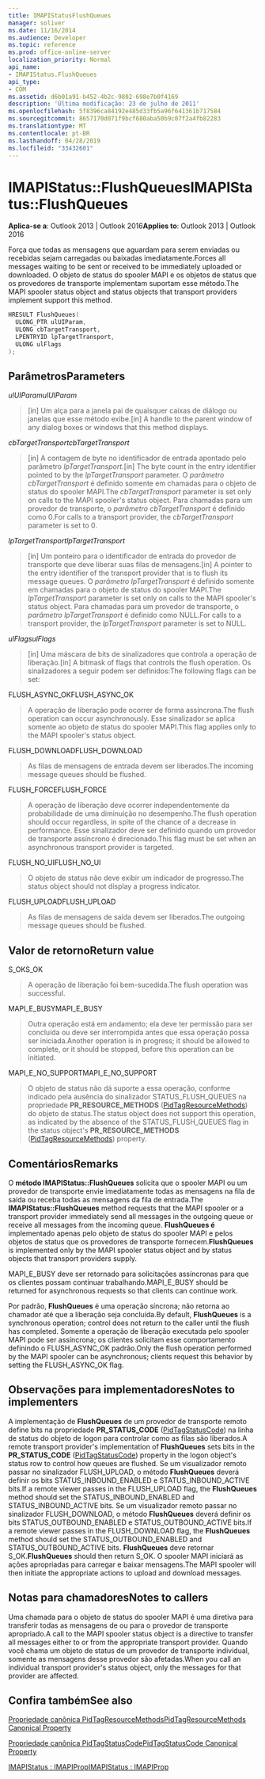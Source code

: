 ```yaml
---
title: IMAPIStatusFlushQueues
manager: soliver
ms.date: 11/16/2014
ms.audience: Developer
ms.topic: reference
ms.prod: office-online-server
localization_priority: Normal
api_name:
- IMAPIStatus.FlushQueues
api_type:
- COM
ms.assetid: d6b01a91-b452-4b2c-9802-698e7b0f4169
description: 'Última modificação: 23 de julho de 2011'
ms.openlocfilehash: 5f8396ca84192e485d33fb5a96f641361b717584
ms.sourcegitcommit: 8657170d071f9bcf680aba50b9c07f2a4fb82283
ms.translationtype: MT
ms.contentlocale: pt-BR
ms.lasthandoff: 04/28/2019
ms.locfileid: "33432601"
---
```

# <a name="imapistatusflushqueues"></a><span data-ttu-id="5d52c-103">IMAPIStatus::FlushQueues</span><span class="sxs-lookup"><span data-stu-id="5d52c-103">IMAPIStatus::FlushQueues</span></span>

  
  
<span data-ttu-id="5d52c-104">**Aplica-se a**: Outlook 2013 | Outlook 2016</span><span class="sxs-lookup"><span data-stu-id="5d52c-104">**Applies to**: Outlook 2013 | Outlook 2016</span></span> 
  
<span data-ttu-id="5d52c-105">Força que todas as mensagens que aguardam para serem enviadas ou recebidas sejam carregadas ou baixadas imediatamente.</span><span class="sxs-lookup"><span data-stu-id="5d52c-105">Forces all messages waiting to be sent or received to be immediately uploaded or downloaded.</span></span> <span data-ttu-id="5d52c-106">O objeto de status do spooler MAPI e os objetos de status que os provedores de transporte implementam suportam esse método.</span><span class="sxs-lookup"><span data-stu-id="5d52c-106">The MAPI spooler status object and status objects that transport providers implement support this method.</span></span>
  
```cpp
HRESULT FlushQueues(
  ULONG_PTR ulUIParam,
  ULONG cbTargetTransport,
  LPENTRYID lpTargetTransport,
  ULONG ulFlags
);
```

## <a name="parameters"></a><span data-ttu-id="5d52c-107">Parâmetros</span><span class="sxs-lookup"><span data-stu-id="5d52c-107">Parameters</span></span>

 <span data-ttu-id="5d52c-108">_ulUIParam_</span><span class="sxs-lookup"><span data-stu-id="5d52c-108">_ulUIParam_</span></span>
  
> <span data-ttu-id="5d52c-109">[in] Um alça para a janela pai de quaisquer caixas de diálogo ou janelas que esse método exibe.</span><span class="sxs-lookup"><span data-stu-id="5d52c-109">[in] A handle to the parent window of any dialog boxes or windows that this method displays.</span></span>
    
 <span data-ttu-id="5d52c-110">_cbTargetTransport_</span><span class="sxs-lookup"><span data-stu-id="5d52c-110">_cbTargetTransport_</span></span>
  
> <span data-ttu-id="5d52c-111">[in] A contagem de byte no identificador de entrada apontado pelo parâmetro _lpTargetTransport._</span><span class="sxs-lookup"><span data-stu-id="5d52c-111">[in] The byte count in the entry identifier pointed to by the  _lpTargetTransport_ parameter.</span></span> <span data-ttu-id="5d52c-112">O  _parâmetro cbTargetTransport_ é definido somente em chamadas para o objeto de status do spooler MAPI.</span><span class="sxs-lookup"><span data-stu-id="5d52c-112">The  _cbTargetTransport_ parameter is set only on calls to the MAPI spooler's status object.</span></span> <span data-ttu-id="5d52c-113">Para chamadas para um provedor de transporte, o  _parâmetro cbTargetTransport_ é definido como 0.</span><span class="sxs-lookup"><span data-stu-id="5d52c-113">For calls to a transport provider, the  _cbTargetTransport_ parameter is set to 0.</span></span> 
    
 <span data-ttu-id="5d52c-114">_lpTargetTransport_</span><span class="sxs-lookup"><span data-stu-id="5d52c-114">_lpTargetTransport_</span></span>
  
> <span data-ttu-id="5d52c-115">[in] Um ponteiro para o identificador de entrada do provedor de transporte que deve liberar suas filas de mensagens.</span><span class="sxs-lookup"><span data-stu-id="5d52c-115">[in] A pointer to the entry identifier of the transport provider that is to flush its message queues.</span></span> <span data-ttu-id="5d52c-116">O  _parâmetro lpTargetTransport_ é definido somente em chamadas para o objeto de status do spooler MAPI.</span><span class="sxs-lookup"><span data-stu-id="5d52c-116">The  _lpTargetTransport_ parameter is set only on calls to the MAPI spooler's status object.</span></span> <span data-ttu-id="5d52c-117">Para chamadas para um provedor de transporte, o  _parâmetro lpTargetTransport_ é definido como NULL.</span><span class="sxs-lookup"><span data-stu-id="5d52c-117">For calls to a transport provider, the  _lpTargetTransport_ parameter is set to NULL.</span></span> 
    
 <span data-ttu-id="5d52c-118">_ulFlags_</span><span class="sxs-lookup"><span data-stu-id="5d52c-118">_ulFlags_</span></span>
  
> <span data-ttu-id="5d52c-119">[in] Uma máscara de bits de sinalizadores que controla a operação de liberação.</span><span class="sxs-lookup"><span data-stu-id="5d52c-119">[in] A bitmask of flags that controls the flush operation.</span></span> <span data-ttu-id="5d52c-120">Os sinalizadores a seguir podem ser definidos:</span><span class="sxs-lookup"><span data-stu-id="5d52c-120">The following flags can be set:</span></span>
    
<span data-ttu-id="5d52c-121">FLUSH_ASYNC_OK</span><span class="sxs-lookup"><span data-stu-id="5d52c-121">FLUSH_ASYNC_OK</span></span> 
  
> <span data-ttu-id="5d52c-122">A operação de liberação pode ocorrer de forma assíncrona.</span><span class="sxs-lookup"><span data-stu-id="5d52c-122">The flush operation can occur asynchronously.</span></span> <span data-ttu-id="5d52c-123">Esse sinalizador se aplica somente ao objeto de status do spooler MAPI.</span><span class="sxs-lookup"><span data-stu-id="5d52c-123">This flag applies only to the MAPI spooler's status object.</span></span> 
    
<span data-ttu-id="5d52c-124">FLUSH_DOWNLOAD</span><span class="sxs-lookup"><span data-stu-id="5d52c-124">FLUSH_DOWNLOAD</span></span> 
  
> <span data-ttu-id="5d52c-125">As filas de mensagens de entrada devem ser liberados.</span><span class="sxs-lookup"><span data-stu-id="5d52c-125">The incoming message queues should be flushed.</span></span>
    
<span data-ttu-id="5d52c-126">FLUSH_FORCE</span><span class="sxs-lookup"><span data-stu-id="5d52c-126">FLUSH_FORCE</span></span> 
  
> <span data-ttu-id="5d52c-127">A operação de liberação deve ocorrer independentemente da probabilidade de uma diminuição no desempenho.</span><span class="sxs-lookup"><span data-stu-id="5d52c-127">The flush operation should occur regardless, in spite of the chance of a decrease in performance.</span></span> <span data-ttu-id="5d52c-128">Esse sinalizador deve ser definido quando um provedor de transporte assíncrono é direcionado.</span><span class="sxs-lookup"><span data-stu-id="5d52c-128">This flag must be set when an asynchronous transport provider is targeted.</span></span>
    
<span data-ttu-id="5d52c-129">FLUSH_NO_UI</span><span class="sxs-lookup"><span data-stu-id="5d52c-129">FLUSH_NO_UI</span></span> 
  
> <span data-ttu-id="5d52c-130">O objeto de status não deve exibir um indicador de progresso.</span><span class="sxs-lookup"><span data-stu-id="5d52c-130">The status object should not display a progress indicator.</span></span>
    
<span data-ttu-id="5d52c-131">FLUSH_UPLOAD</span><span class="sxs-lookup"><span data-stu-id="5d52c-131">FLUSH_UPLOAD</span></span> 
  
> <span data-ttu-id="5d52c-132">As filas de mensagens de saída devem ser liberados.</span><span class="sxs-lookup"><span data-stu-id="5d52c-132">The outgoing message queues should be flushed.</span></span>
    
## <a name="return-value"></a><span data-ttu-id="5d52c-133">Valor de retorno</span><span class="sxs-lookup"><span data-stu-id="5d52c-133">Return value</span></span>

<span data-ttu-id="5d52c-134">S_OK</span><span class="sxs-lookup"><span data-stu-id="5d52c-134">S_OK</span></span> 
  
> <span data-ttu-id="5d52c-135">A operação de liberação foi bem-sucedida.</span><span class="sxs-lookup"><span data-stu-id="5d52c-135">The flush operation was successful.</span></span>
    
<span data-ttu-id="5d52c-136">MAPI_E_BUSY</span><span class="sxs-lookup"><span data-stu-id="5d52c-136">MAPI_E_BUSY</span></span> 
  
> <span data-ttu-id="5d52c-137">Outra operação está em andamento; ela deve ter permissão para ser concluída ou deve ser interrompida antes que essa operação possa ser iniciada.</span><span class="sxs-lookup"><span data-stu-id="5d52c-137">Another operation is in progress; it should be allowed to complete, or it should be stopped, before this operation can be initiated.</span></span>
    
<span data-ttu-id="5d52c-138">MAPI_E_NO_SUPPORT</span><span class="sxs-lookup"><span data-stu-id="5d52c-138">MAPI_E_NO_SUPPORT</span></span> 
  
> <span data-ttu-id="5d52c-139">O objeto de status não dá suporte a essa operação, conforme indicado pela ausência do sinalizador STATUS_FLUSH_QUEUES na propriedade **PR_RESOURCE_METHODS** ([PidTagResourceMethods](pidtagresourcemethods-canonical-property.md)) do objeto de status.</span><span class="sxs-lookup"><span data-stu-id="5d52c-139">The status object does not support this operation, as indicated by the absence of the STATUS_FLUSH_QUEUES flag in the status object's **PR_RESOURCE_METHODS** ([PidTagResourceMethods](pidtagresourcemethods-canonical-property.md)) property.</span></span>
    
## <a name="remarks"></a><span data-ttu-id="5d52c-140">Comentários</span><span class="sxs-lookup"><span data-stu-id="5d52c-140">Remarks</span></span>

<span data-ttu-id="5d52c-141">O **método IMAPIStatus::FlushQueues** solicita que o spooler MAPI ou um provedor de transporte envie imediatamente todas as mensagens na fila de saída ou receba todas as mensagens da fila de entrada.</span><span class="sxs-lookup"><span data-stu-id="5d52c-141">The **IMAPIStatus::FlushQueues** method requests that the MAPI spooler or a transport provider immediately send all messages in the outgoing queue or receive all messages from the incoming queue.</span></span> <span data-ttu-id="5d52c-142">**FlushQueues é** implementado apenas pelo objeto de status do spooler MAPI e pelos objetos de status que os provedores de transporte fornecem.</span><span class="sxs-lookup"><span data-stu-id="5d52c-142">**FlushQueues** is implemented only by the MAPI spooler status object and by status objects that transport providers supply.</span></span> 
  
<span data-ttu-id="5d52c-143">MAPI_E_BUSY deve ser retornado para solicitações assíncronas para que os clientes possam continuar trabalhando.</span><span class="sxs-lookup"><span data-stu-id="5d52c-143">MAPI_E_BUSY should be returned for asynchronous requests so that clients can continue work.</span></span> 
  
<span data-ttu-id="5d52c-144">Por padrão, **FlushQueues** é uma operação síncrona; não retorna ao chamador até que a liberação seja concluída.</span><span class="sxs-lookup"><span data-stu-id="5d52c-144">By default, **FlushQueues** is a synchronous operation; control does not return to the caller until the flush has completed.</span></span> <span data-ttu-id="5d52c-145">Somente a operação de liberação executada pelo spooler MAPI pode ser assíncrona; os clientes solicitam esse comportamento definindo o FLUSH_ASYNC_OK padrão.</span><span class="sxs-lookup"><span data-stu-id="5d52c-145">Only the flush operation performed by the MAPI spooler can be asynchronous; clients request this behavior by setting the FLUSH_ASYNC_OK flag.</span></span> 
  
## <a name="notes-to-implementers"></a><span data-ttu-id="5d52c-146">Observações para implementadores</span><span class="sxs-lookup"><span data-stu-id="5d52c-146">Notes to implementers</span></span>

<span data-ttu-id="5d52c-147">A implementação de **FlushQueues** de um provedor de transporte remoto define bits na propriedade **PR_STATUS_CODE** ([PidTagStatusCode](pidtagstatuscode-canonical-property.md)) na linha de status do objeto de logon para controlar como as filas são liberados.</span><span class="sxs-lookup"><span data-stu-id="5d52c-147">A remote transport provider's implementation of **FlushQueues** sets bits in the **PR_STATUS_CODE** ([PidTagStatusCode](pidtagstatuscode-canonical-property.md)) property in the logon object's status row to control how queues are flushed.</span></span> <span data-ttu-id="5d52c-148">Se um visualizador remoto passar no sinalizador FLUSH_UPLOAD, o método **FlushQueues** deverá definir os bits STATUS_INBOUND_ENABLED e STATUS_INBOUND_ACTIVE bits.</span><span class="sxs-lookup"><span data-stu-id="5d52c-148">If a remote viewer passes in the FLUSH_UPLOAD flag, the **FlushQueues** method should set the STATUS_INBOUND_ENABLED and STATUS_INBOUND_ACTIVE bits.</span></span> <span data-ttu-id="5d52c-149">Se um visualizador remoto passar no sinalizador FLUSH_DOWNLOAD, o método **FlushQueues** deverá definir os bits STATUS_OUTBOUND_ENABLED e STATUS_OUTBOUND_ACTIVE bits.</span><span class="sxs-lookup"><span data-stu-id="5d52c-149">If a remote viewer passes in the FLUSH_DOWNLOAD flag, the **FlushQueues** method should set the STATUS_OUTBOUND_ENABLED and STATUS_OUTBOUND_ACTIVE bits.</span></span> <span data-ttu-id="5d52c-150">**FlushQueues** deve retornar S_OK.</span><span class="sxs-lookup"><span data-stu-id="5d52c-150">**FlushQueues** should then return S_OK.</span></span> <span data-ttu-id="5d52c-151">O spooler MAPI iniciará as ações apropriadas para carregar e baixar mensagens.</span><span class="sxs-lookup"><span data-stu-id="5d52c-151">The MAPI spooler will then initiate the appropriate actions to upload and download messages.</span></span> 
  
## <a name="notes-to-callers"></a><span data-ttu-id="5d52c-152">Notas para chamadores</span><span class="sxs-lookup"><span data-stu-id="5d52c-152">Notes to callers</span></span>

<span data-ttu-id="5d52c-153">Uma chamada para o objeto de status do spooler MAPI é uma diretiva para transferir todas as mensagens de ou para o provedor de transporte apropriado.</span><span class="sxs-lookup"><span data-stu-id="5d52c-153">A call to the MAPI spooler status object is a directive to transfer all messages either to or from the appropriate transport provider.</span></span> <span data-ttu-id="5d52c-154">Quando você chama um objeto de status de um provedor de transporte individual, somente as mensagens desse provedor são afetadas.</span><span class="sxs-lookup"><span data-stu-id="5d52c-154">When you call an individual transport provider's status object, only the messages for that provider are affected.</span></span>
  
## <a name="see-also"></a><span data-ttu-id="5d52c-155">Confira também</span><span class="sxs-lookup"><span data-stu-id="5d52c-155">See also</span></span>



[<span data-ttu-id="5d52c-156">Propriedade canônica PidTagResourceMethods</span><span class="sxs-lookup"><span data-stu-id="5d52c-156">PidTagResourceMethods Canonical Property</span></span>](pidtagresourcemethods-canonical-property.md)
  
[<span data-ttu-id="5d52c-157">Propriedade canônica PidTagStatusCode</span><span class="sxs-lookup"><span data-stu-id="5d52c-157">PidTagStatusCode Canonical Property</span></span>](pidtagstatuscode-canonical-property.md)
  
[<span data-ttu-id="5d52c-158">IMAPIStatus : IMAPIProp</span><span class="sxs-lookup"><span data-stu-id="5d52c-158">IMAPIStatus : IMAPIProp</span></span>](imapistatusimapiprop.md)

